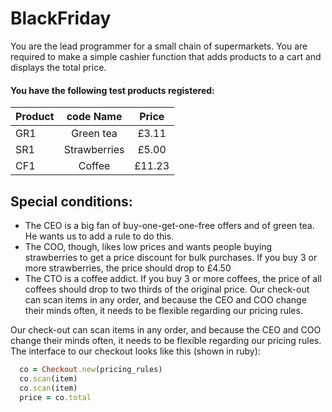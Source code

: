# BlackFriday

You are the lead programmer for a small chain of supermarkets. You are required to make a simple
cashier function that adds products to a cart and displays the total price.

#### You have the following test products registered:

| Product |  code Name   | Price  |
| ------- | :----------: | :----: |
| GR1     |  Green tea   | £3.11  |
| SR1     | Strawberries | £5.00  |
| CF1     |    Coffee    | £11.23 |

## Special conditions:

- The CEO is a big fan of buy-one-get-one-free offers and of green tea. He wants us to add a
rule to do this.
- The COO, though, likes low prices and wants people buying strawberries to get a price
discount for bulk purchases. If you buy 3 or more strawberries, the price should drop to £4.50
- The CTO is a coffee addict. If you buy 3 or more coffees, the price of all coffees should drop
to two thirds of the original price.
Our check-out can scan items in any order, and because the CEO and COO change their minds
often, it needs to be flexible regarding our pricing rules.

Our check-out can scan items in any order, and because the CEO and COO change their minds
often, it needs to be flexible regarding our pricing rules.
The interface to our checkout looks like this (shown in ruby):

```ruby
  co = Checkout.new(pricing_rules)
  co.scan(item)
  co.scan(item)
  price = co.total
```
